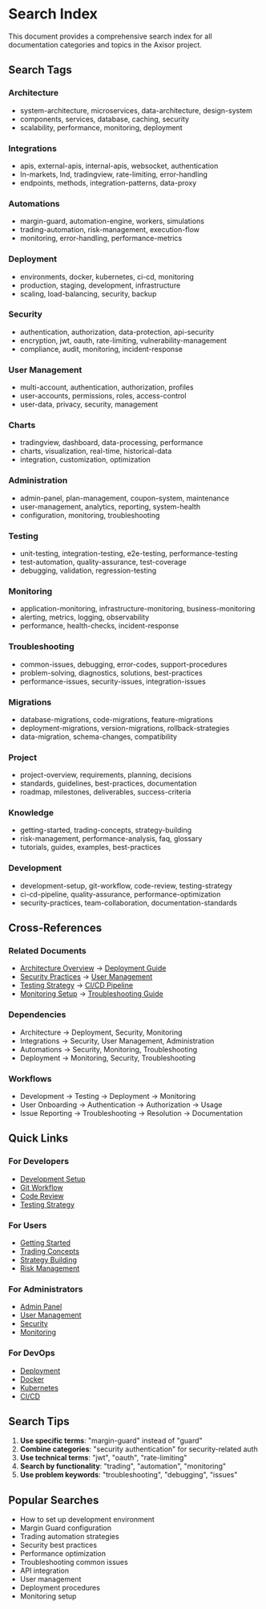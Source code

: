 # Search Index

This document provides a comprehensive search index for all documentation categories and topics in the Axisor project.

## Search Tags

### Architecture
- system-architecture, microservices, data-architecture, design-system
- components, services, database, caching, security
- scalability, performance, monitoring, deployment

### Integrations
- apis, external-apis, internal-apis, websocket, authentication
- ln-markets, lnd, tradingview, rate-limiting, error-handling
- endpoints, methods, integration-patterns, data-proxy

### Automations
- margin-guard, automation-engine, workers, simulations
- trading-automation, risk-management, execution-flow
- monitoring, error-handling, performance-metrics

### Deployment
- environments, docker, kubernetes, ci-cd, monitoring
- production, staging, development, infrastructure
- scaling, load-balancing, security, backup

### Security
- authentication, authorization, data-protection, api-security
- encryption, jwt, oauth, rate-limiting, vulnerability-management
- compliance, audit, monitoring, incident-response

### User Management
- multi-account, authentication, authorization, profiles
- user-accounts, permissions, roles, access-control
- user-data, privacy, security, management

### Charts
- tradingview, dashboard, data-processing, performance
- charts, visualization, real-time, historical-data
- integration, customization, optimization

### Administration
- admin-panel, plan-management, coupon-system, maintenance
- user-management, analytics, reporting, system-health
- configuration, monitoring, troubleshooting

### Testing
- unit-testing, integration-testing, e2e-testing, performance-testing
- test-automation, quality-assurance, test-coverage
- debugging, validation, regression-testing

### Monitoring
- application-monitoring, infrastructure-monitoring, business-monitoring
- alerting, metrics, logging, observability
- performance, health-checks, incident-response

### Troubleshooting
- common-issues, debugging, error-codes, support-procedures
- problem-solving, diagnostics, solutions, best-practices
- performance-issues, security-issues, integration-issues

### Migrations
- database-migrations, code-migrations, feature-migrations
- deployment-migrations, version-migrations, rollback-strategies
- data-migration, schema-changes, compatibility

### Project
- project-overview, requirements, planning, decisions
- standards, guidelines, best-practices, documentation
- roadmap, milestones, deliverables, success-criteria

### Knowledge
- getting-started, trading-concepts, strategy-building
- risk-management, performance-analysis, faq, glossary
- tutorials, guides, examples, best-practices

### Development
- development-setup, git-workflow, code-review, testing-strategy
- ci-cd-pipeline, quality-assurance, performance-optimization
- security-practices, team-collaboration, documentation-standards

## Cross-References

### Related Documents
- [Architecture Overview](/architecture/system-overview) → [Deployment Guide](/deployment/environments)
- [Security Practices](/security/authentication) → [User Management](/user-management/authentication)
- [Testing Strategy](/testing/unit-testing) → [CI/CD Pipeline](/deployment/ci-cd)
- [Monitoring Setup](/monitoring/application-monitoring) → [Troubleshooting Guide](/troubleshooting/common-issues)

### Dependencies
- Architecture → Deployment, Security, Monitoring
- Integrations → Security, User Management, Administration
- Automations → Security, Monitoring, Troubleshooting
- Deployment → Monitoring, Security, Troubleshooting

### Workflows
- Development → Testing → Deployment → Monitoring
- User Onboarding → Authentication → Authorization → Usage
- Issue Reporting → Troubleshooting → Resolution → Documentation

## Quick Links

### For Developers
- [Development Setup](/workflow/development-setup)
- [Git Workflow](/workflow/git-workflow)
- [Code Review](/workflow/code-review)
- [Testing Strategy](/workflow/testing-strategy)

### For Users
- [Getting Started](/knowledge/getting-started)
- [Trading Concepts](/knowledge/trading-concepts)
- [Strategy Building](/knowledge/strategy-building)
- [Risk Management](/knowledge/risk-management)

### For Administrators
- [Admin Panel](/administration/admin-panel)
- [User Management](/user-management/multi-account)
- [Security](/security/authentication)
- [Monitoring](/monitoring/application-monitoring)

### For DevOps
- [Deployment](/deployment/environments)
- [Docker](/deployment/docker)
- [Kubernetes](/deployment/kubernetes)
- [CI/CD](/deployment/ci-cd)

## Search Tips

1. **Use specific terms**: "margin-guard" instead of "guard"
2. **Combine categories**: "security authentication" for security-related auth
3. **Use technical terms**: "jwt", "oauth", "rate-limiting"
4. **Search by functionality**: "trading", "automation", "monitoring"
5. **Use problem keywords**: "troubleshooting", "debugging", "issues"

## Popular Searches

- How to set up development environment
- Margin Guard configuration
- Trading automation strategies
- Security best practices
- Performance optimization
- Troubleshooting common issues
- API integration
- User management
- Deployment procedures
- Monitoring setup
